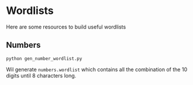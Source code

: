# Wordlists

Here are some resources to build useful wordlists 

## Numbers

```
python gen_number_wordlist.py
```
Wil generate `numbers.wordlist` which contains all the combination of the 10 digits until 8 characters long.
